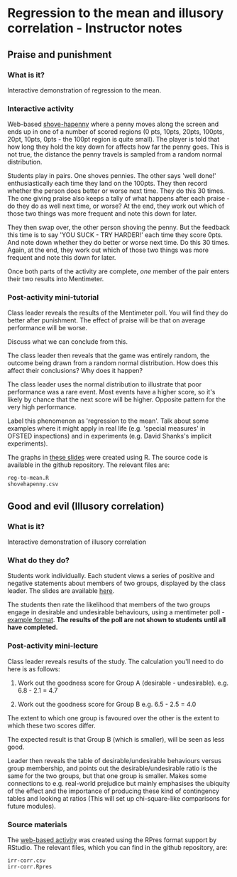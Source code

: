 # Regression to the mean and illusory correlation - Instructor notes

## Praise and punishment 

###  What is it?

Interactive demonstration of regression to the mean. 

### Interactive activity

Web-based
[shove-hapenny](http://www.psy.plymouth.ac.uk/labplus/lp411ShoveHapenny/default.html)
where a penny moves along the screen and ends up in one of a number of scored
regions (0 pts, 10pts, 20pts, 100pts, 20pt, 10pts, 0pts - the 100pt region is
quite small). The player is told that how long they hold the key down for
affects how far the penny goes. This is not true, the distance the penny
travels is sampled from a random normal distribution.

Students play in pairs. One shoves pennies. The other says 'well done!'
enthusiastically each time they land on the 100pts. They then record whether
the person does better or worse next time. They do this 30 times. The one
giving praise also keeps a tally of what happens after each praise - do they do
as well next time, or worse? At the end, they work out which of those two things
was more frequent and note this down for later.

They then swap over, the other person shoving the penny. But the feedback this
time is to say 'YOU SUCK - TRY HARDER!'  each time they score 0pts. And note
down whether they do better or worse next time. Do this 30 times. Again, at the
end, they work out which of those two things was more frequent and note this
down for later.

Once both parts of the activity are complete, _one_ member of the pair enters
their two results into Mentimeter. 

### Post-activity mini-tutorial

Class leader reveals the results of the Mentimeter poll. You will find they do
better after punishment. The effect of praise will be that on average
performance will be worse.

Discuss what we can conclude from this.

The class leader then reveals that the game was entirely random, the outcome
being drawn from a random normal distribution. How does this affect their
conclusions? Why does it happen?

The class leader uses the normal distribution to illustrate that poor
performance was a rare event. Most events have a higher score, so it's
likely by chance that the next score will be higher. Opposite pattern
for the very high performance.

Label this phenomenon as 'regression to the mean'. Talk about some
examples where it might apply in real life (e.g. 'special measures' in
OFSTED inspections) and in experiments (e.g. David Shanks's implicit
experiments).

The graphs in [these slides](regress-corr.pdf) were created using
R. The source code is available in the github repository. The relevant
files are:

```
reg-to-mean.R
shovehapenny.csv
```

## Good and evil (Illusory correlation)

### What is it?

Interactive demonstration of illusory correlation

### What do they do?

Students work individually. Each student views a series of positive and
negative statements about members of two groups, displayed by the class
leader. The slides are available [here](irr-corr.html).

The students then rate the likelihood that members of the two groups engage in
desirable and undesirable behaviours, using a mentimeter poll - [example
format](irr-poll.png). **The results of the poll are not shown to students
until all have completed.**

### Post-activity mini-lecture

Class leader reveals results of the study. The calculation you'll need to do here is as follows:

1. Work out the goodness score for Group A (desirable - undesirable). e.g. 6.8 - 2.1 = 4.7

2. Work out the goodness score for Group B e.g. 6.5 - 2.5 = 4.0

The extent to which one group is favoured over the other is the extent to which
these two scores differ.

The expected result is that Group B (which is smaller), will be seen as less good. 

Leader then reveals the table of desirable/undesirable behaviours versus group
membership, and points out the desirable/undesirable ratio is the same for the
two groups, but that one group is smaller. Makes some connections to
e.g. real-world prejudice but mainly emphasises the ubiquity of the effect and
the importance of producing these kind of contingency tables and looking at
ratios (This will set up chi-square-like comparisons for future modules).

### Source materials

The [web-based activity](irr-corr.html) was created using the RPres
format support by RStudio. The relevant files, which you can find in
the github repository, are:

```
irr-corr.csv
irr-corr.Rpres
```

